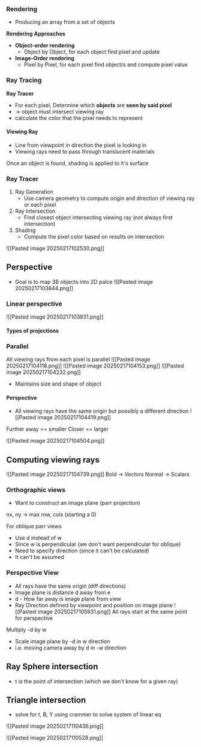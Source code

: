 ### **Rendering**
- Producing an array from a set of objects

**Rendering Approaches**
- **Object-order rendering**
	- Object by Object, for each object find pixel and update
- **Image-Order rendering**
	- Pixel by Pixel, for each pixel find object/s and compute pixel value

### Ray Tracing
**Ray Tracer**
- For each pixel, Determine which **objects** are **seen by said pixel**
- -> object must intersect viewing ray
- calculate the color that the pixel needs to represent 

#### Viewing Ray
- Line from viewpoint in direction the pixel is looking in
- Viewing rays need to pass through translucent materials

Once an object is found, shading is applied to it's surface 

### Ray Tracer
1. Ray Generation 
	- Use camera geometry to compute origin and direction of viewing ray or each pixel
2. Ray Intersection
	- Find closest object intersecting viewing ray (not always first intersection)
3. Shading
	- Compute the pixel color based on results on intersection

![[Pasted image 20250217102530.png]]

## Perspective
- Goal is to map 3B objects into 2D palce
![[Pasted image 20250217103844.png]]
### Linear perspective
![[Pasted image 20250217103931.png]]

#### Types  of projections
### Parallel
All viewing rays from each pixel is parallel 
	![[Pasted image 20250217104118.png]]
![[Pasted image 20250217104153.png]]
![[Pasted image 20250217104232.png]]
- Maintains size and shape of object

#### Perspective
- All viewing rays have the same origin but possibly a different direction
![[Pasted image 20250217104419.png]]

Further away == smaller
Closer == larger

![[Pasted image 20250217104504.png]]


## Computing viewing rays
![[Pasted image 20250217104739.png]]
Bold -> Vectors
Normal -> Scalars

### Orthographic views
- Want to construct an image plane (parr projection)

nx, ny  -> max row, cols (starting a 0)

For oblique parr views
- Use d instead of w
- Since w is perpendicular (we don't want perpendicular for oblique)
- Need to specify direction (since it can't be calculated)
- It can't be assumed

### Perspective View
- All rays have the same origin (diff directions)
- Image plane is distance d away from e
- d - How far away is image plane from view
- Ray Direction defined by viewpoint and position on image plane 
![[Pasted image 20250217105931.png]]
All rays start at the same point for perspective

Multiply -d by w
 - Scale image plane by -d in w direction
 - i.e. moving camera away by d in -w direction

## Ray Sphere intersection
- t is the point of intersection (which we don't know for a given ray)
## Triangle intersection
- solve for  t, B, Y using crammer to solve system of linear eq

![[Pasted image 20250217110436.png]]


![[Pasted image 20250217110528.png]]


